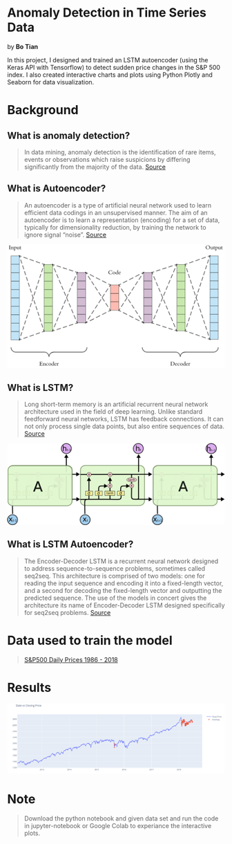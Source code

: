 # Anomaly Detection in Time Series Data

by **Bo Tian**


In this project, I designed and trained an LSTM autoencoder (using the Keras API with Tensorflow) to detect sudden price changes in the S&P 500 index. I also created interactive charts and plots using Python Plotly and Seaborn for data visualization.

# Background

## What is anomaly detection?
> In data mining, anomaly detection is the identification of rare items, events or observations which raise suspicions by differing significantly from the majority of the data. [Source](https://en.wikipedia.org/wiki/Anomaly_detection)



## What is Autoencoder?
> An autoencoder is a type of artificial neural network used to learn efficient data codings in an unsupervised manner. The aim of an autoencoder is to learn a representation (encoding) for a set of data, typically for dimensionality reduction, by training the network to ignore signal “noise”. [Source](https://en.wikipedia.org/wiki/Autoencoder#:~:text=An%20autoencoder%20is%20a%20type,to%20ignore%20signal%20%E2%80%9Cnoise%E2%80%9D)



![Autoencoder](images/AE.png)

## What is LSTM?
> Long short-term memory is an artificial recurrent neural network architecture used in the field of deep learning. Unlike standard feedforward neural networks, LSTM has feedback connections. It can not only process single data points, but also entire sequences of data. [Source](https://en.wikipedia.org/wiki/Long_short-term_memory)

![LSTM](images/LSTM3-chain.png)


## What is LSTM Autoencoder?
> The Encoder-Decoder LSTM is a recurrent neural network designed to address sequence-to-sequence problems, sometimes called seq2seq. This architecture is comprised of two models: one for reading the input sequence and encoding it into a fixed-length vector, and a second for decoding the fixed-length vector and outputting the predicted sequence. The use of the models in concert gives the architecture its name of Encoder-Decoder LSTM designed specifically for seq2seq problems. [Source](https://machinelearningmastery.com/encoder-decoder-long-short-term-memory-networks/#:~:text=The%20Encoder%2DDecoder%20LSTM%20is,sequence%20problems%2C%20sometimes%20called%20seq2seq.&text=The%20challenge%20of%20sequence%2Dto,it%20was%20designed%20to%20address)

# Data used to train the model
> [S&P500 Daily Prices 1986 - 2018](https://www.kaggle.com/pdquant/sp500-daily-19862018)

# Results
![Date Vs Closing price anomalies](images/newplot_2_snip.png)

# Note
> Download the python notebook and given data set and run the code in jupyter-notebook or Google Colab to experiance the interactive plots.
